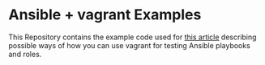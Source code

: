 # Ansible + vagrant Examples

This Repository contains the example code used for [this article](https://blog.keyboardinterrupt.com/testing-ansible-with-vagrant/) describing possible ways of how you can use vagrant for testing Ansible playbooks and roles.
